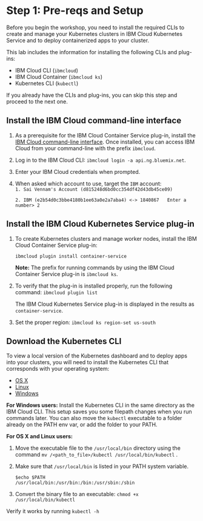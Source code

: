# Step 1: Pre-reqs and Setup

Before you begin the workshop, you need to install the required CLIs to create and manage your Kubernetes clusters in IBM Cloud Kubernetes Service and to deploy containerized apps to your cluster.

This lab includes the information for installing the following CLIs and plug-ins:

* IBM Cloud CLI \(`ibmcloud`\)
* IBM Cloud Container \(`ibmcloud ks`\)
* Kubernetes CLI \(`kubectl`\)

If you already have the CLIs and plug-ins, you can skip this step and proceed to the next one.

## Install the IBM Cloud command-line interface

1. As a prerequisite for the IBM Cloud Container Service plug-in, install the [IBM Cloud command-line interface](https://cloud.ibm.com/docs/cli?topic=cloud-cli-install-ibmcloud-cli#install-ibmcloud-cli). Once installed, you can access IBM Cloud from your command-line with the prefix `ibmcloud`.
2. Log in to the IBM Cloud CLI: `ibmcloud login -a api.ng.bluemix.net`.
3. Enter your IBM Cloud credentials when prompted.
4. When asked which account to use, target the `IBM` account:  
   `1. Sai Vennam's Account (d815248d6bd0cc354df42d43db45ce09)`

   `2. IBM (e2b54d0c3bbe4180b1ee63a0e2a7aba4) <-> 1840867  
   Enter a number> 2`

## Install the IBM Cloud Kubernetes Service plug-in

1. To create Kubernetes clusters and manage worker nodes, install the IBM Cloud Container Service plug-in: 

   ```text
   ibmcloud plugin install container-service
   ```

   **Note:** The prefix for running commands by using the IBM Cloud Container Service plug-in is `ibmcloud ks`.

2. To verify that the plug-in is installed properly, run the following command: `ibmcloud plugin list`

   The IBM Cloud Kubernetes Service plug-in is displayed in the results as `container-service`.

3. Set the proper region: `ibmcloud ks region-set us-south`

## Download the Kubernetes CLI

To view a local version of the Kubernetes dashboard and to deploy apps into your clusters, you will need to install the Kubernetes CLI that corresponds with your operating system:

* [OS X](https://storage.googleapis.com/kubernetes-release/release/v1.12.6/bin/darwin/amd64/kubectl)
* [Linux](https://storage.googleapis.com/kubernetes-release/release/v1.12.6/bin/linux/amd64/kubectl)
* [Windows](https://storage.googleapis.com/kubernetes-release/release/v1.12.6/bin/windows/amd64/kubectl.exe)

**For Windows users:** Install the Kubernetes CLI in the same directory as the IBM Cloud CLI. This setup saves you some filepath changes when you run commands later. You can also move the `kubectl` executable to a folder already on the PATH env var, or add the folder to your PATH.

**For OS X and Linux users:**

1. Move the executable file to the `/usr/local/bin` directory using the command `mv /<path_to_file>/kubectl /usr/local/bin/kubectl` .
2. Make sure that `/usr/local/bin` is listed in your PATH system variable.

   ```text
   $echo $PATH
   /usr/local/bin:/usr/bin:/bin:/usr/sbin:/sbin
   ```

3. Convert the binary file to an executable: `chmod +x /usr/local/bin/kubectl`

Verify it works by running `kubectl -h`

